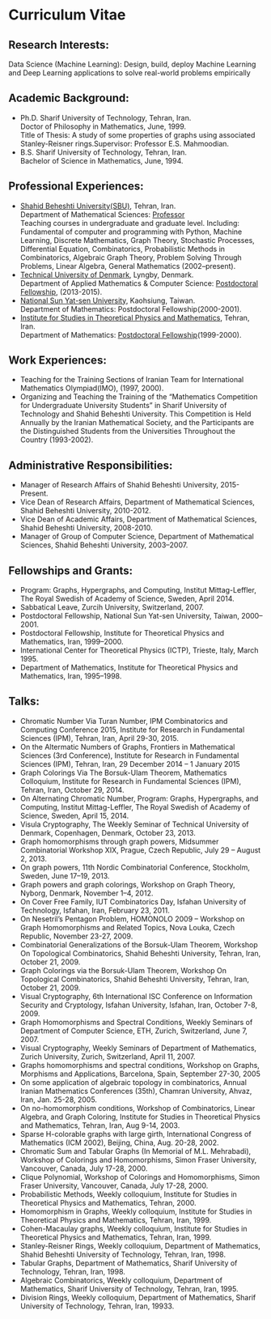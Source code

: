 # Curriculum Vitae
## Research Interests:
Data Science (Machine Learning): Design, build, deploy Machine Learning and Deep Learning applications to solve real-world 
problems empirically

## Academic Background:
- Ph.D.  Sharif University of Technology, Tehran, Iran. <br>
Doctor of Philosophy in Mathematics, June, 1999. <br>
Title of Thesis: A study of some properties of graphs using associated  Stanley-Reisner rings.Supervisor: Professor E.S. Mahmoodian.
- B.S.   Sharif University of Technology, Tehran, Iran. <br>
Bachelor of Science in Mathematics, June, 1994.

## Professional Experiences:
- [Shahid Beheshti University(SBU)](http://www.sbu.ac.ir), Tehran, Iran. <br>
Department of Mathematical Sciences: [Professor](http://facultymembers.sbu.ac.ir/hhaji/) <br>
Teaching courses in undergraduate and graduate level. Including: Fundamental of computer and programming with Python, 
Machine Learning, Discrete Mathematics, Graph Theory, Stochastic Processes, Differential Equation, Combinatorics, 
Probabilistic Methods in Combinatorics, Algebraic Graph Theory, Problem Solving Through Problems, Linear Algebra, 
General Mathematics (2002–present).
- [Technical University of Denmark](http://www.dtu.dk), Lyngby, Denmark. <br>
Department of Applied Mathematics & Computer Science: [Postdoctoral Fellowship](http://orbit.dtu.dk/en/persons/hossein-hajiabolhassan(6235f452-7084-451c-8523-8815606cb4ba).html), (2013-2015).
- [National Sun Yat-sen University](http://www.nsysu.edu.tw), Kaohsiung, Taiwan. <br>
Department of Mathematics: Postdoctoral Fellowship(2000-2001).
- [Institute for Studies in Theoretical Physics and Mathematics](http://www.ipm.ac.ir), Tehran, Iran. <br>
Department of Mathematics: [Postdoctoral Fellowship](\href{http://www.ipm.ac.ir/personalinfo.jsp?PeopleCode=IP9900195)(1999-2000).

## Work Experiences:
- Teaching for the Training Sections of Iranian Team for International Mathematics Olympiad(IMO), (1997, 2000).
- Organizing and Teaching the Training of the “Mathematics Competition for  Undergraduate University Students” in Sharif 
University of Technology and Shahid Beheshti University. This Competition is Held Annually by the  Iranian Mathematical 
Society, and the Participants are the Distinguished Students from the Universities Throughout the Country (1993-2002).

## Administrative Responsibilities:
- Manager of Research Affairs of Shahid Beheshti University, 2015-Present.
- Vice Dean of Research Affairs, Department of Mathematical Sciences, Shahid Beheshti University, 2010-2012.
- Vice Dean of Academic Affairs, Department of Mathematical Sciences, Shahid Beheshti  University, 2008-2010.
- Manager of Group of Computer Science, Department of Mathematical Sciences,  Shahid Beheshti University, 2003–2007.

## Fellowships and Grants:
- Program: Graphs, Hypergraphs, and Computing, Institut Mittag-Leffler, The Royal Swedish of Academy of Science, 
Sweden, April 2014.
- Sabbatical Leave, Zurcih University, Switzerland, 2007.
- Postdoctoral Fellowship, National Sun Yat-sen University, Taiwan, 2000–2001.
- Postdoctoral Fellowship, Institute for Theoretical Physics and Mathematics, Iran, 1999–2000.
- International Center for Theoretical Physics (ICTP), Trieste, Italy, March 1995. 
- Department of Mathematics, Institute for Theoretical Physics and Mathematics, Iran, 1995–1998. 

## Talks:
- Chromatic Number Via Turan Number, IPM Combinatorics and Computing   Conference 2015, Institute for Research in 
Fundamental Sciences (IPM), Tehran, Iran, April 29-30, 2015.
- On the Altermatic Numbers of Graphs, Frontiers in Mathematical Sciences (3rd Conference), Institute for Research in 
Fundamental Sciences (IPM), Tehran, Iran, 29 December 2014 – 1 January 2015
- Graph Colorings Via The Borsuk-Ulam Theorem, Mathematics Colloquium, Institute for Research in Fundamental Sciences (IPM), 
Tehran, Iran, October 29, 2014. 
- On Alternating Chromatic Number, Program: Graphs, Hypergraphs, and Computing, Institut Mittag-Leffler, The Royal Swedish of 
Academy of Science, Sweden, April 15, 2014.
- Visula Cryptography, The Weekly Seminar of Technical University of Denmark, Copenhagen, Denmark, October 23, 2013.
- Graph homomorphisms through graph powers, Midsummer Combinatorial Workshop XIX,  Prague, Czech Republic, 
July 29 – August 2, 2013.
- On graph powers, 11th Nordic Combinatorial Conference, Stockholm, Sweden, June 17–19, 2013. 
- Graph powers and graph colorings, Workshop on Graph Theory, Nyborg, Denmark, November 1–4, 2012.
- On Cover Free Family, IUT Combinatorics Day, Isfahan University of Technology, Isfahan, Iran, February 23, 2011.
- On Nesetril’s Pentagon Problem, HOMONOLO 2009 – Workshop on Graph Homomorphisms and Related Topics, Nova Louka, Czech 
Republic, November 23-27, 2009. 
- Combinatorial Generalizations of the Borsuk-Ulam Theorem, Workshop On Topological Combinatorics, Shahid Beheshti 
University, Tehran, Iran, October 21, 2009.
- Graph Colorings via the Borsuk-Ulam Theorem, Workshop On Topological Combinatorics, Shahid Beheshti University, Tehran, 
Iran, October 21, 2009.
- Visual Cryptography, 6th International ISC Conference on Information Security and Cryptology, Isfahan University, Isfahan, 
Iran, October 7-8, 2009.
- Graph Homomorphisms and Spectral Conditions, Weekly Seminars of Department of Computer Science, ETH, Zurich, Switzerland, 
June 7, 2007.
- Visual Cryptography, Weekly Seminars of Department of Mathematics, Zurich University, Zurich, Switzerland, April 11, 2007.
- Graphs homomorphisms and spectral conditions, Workshop on Graphs, Morphisms and Applications, Barcelona, Spain, 
September 27-30, 2005
- On some application of algebraic topology in combinatorics, Annual Iranian Mathematics Conferences (35th), Chamran 
University, Ahvaz, Iran, Jan. 25-28, 2005.
- On no-homomorphism conditions, Workshop of Combinatorics, Linear Algebra, and Graph Coloring, Institute for Studies in 
Theoretical Physics and Mathematics, Tehran, Iran, Aug 9-14, 2003.
- Sparse H-colorable graphs with large girth, International Congress of Mathematics (ICM 2002), Beijing, China, Aug. 20-28, 2002.
- Chromatic Sum and Tabular Graphs (In Memorial of M.L. Mehrabadi), Workshop of Colorings and Homomorphisms, Simon Fraser 
University, Vancouver, Canada, July 17-28, 2000.
- Clique Polynomial, Workshop of Colorings and Homomorphisms, Simon Fraser University, Vancouver, Canada, July 17-28, 2000.
- Probabilistic Methods, Weekly colloquium, Institute for Studies in Theoretical Physics and Mathematics, Tehran, 2000.
- Homomorphism in Graphs, Weekly colloquium, Institute for Studies in Theoretical Physics and Mathematics, Tehran, Iran, 1999.
- Cohen-Macaulay graphs, Weekly colloquium, Institute for Studies in Theoretical Physics and Mathematics, Tehran, Iran, 1999.
- Stanley-Reisner Rings, Weekly colloquium, Department of Mathematics, Shahid Beheshti University of Technology, Tehran, 
Iran, 1998.
- Tabular Graphs, Department of Mathematics, Sharif University of Technology, Tehran, Iran, 1998.
- Algebraic Combinatorics, Weekly colloquium, Department of Mathematics, Sharif University of Technology, Tehran, Iran, 1995.
- Division Rings, Weekly colloquium, Department of Mathematics, Sharif University of Technology, Tehran, Iran, 19933.
